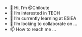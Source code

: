 - 👋 Hi, I’m @Chiloute
- 👀 I’m interested in TECH
- 🌱 I’m currently learning at ESIEA
- 💞️ I’m looking to collaborate on ...
- 📫 How to reach me ...

<!---
Chiloute/Chiloute is a ✨ special ✨ repository because its `README.md` (this file) appears on your GitHub profile.
You can click the Preview link to take a look at your changes.
--->
